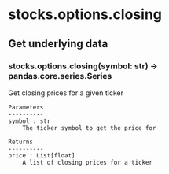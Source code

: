 # stocks.options.closing

## Get underlying data 
### stocks.options.closing(symbol: str) -> pandas.core.series.Series

Get closing prices for a given ticker

    Parameters
    ----------
    symbol : str
        The ticker symbol to get the price for

    Returns
    ----------
    price : List[float]
        A list of closing prices for a ticker
